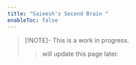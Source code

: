 ```yaml
---
title: "Saieesh's Second Brain "
enableToc: false
---
```


>[!NOTE]-  This is a work in progress.
>>will update this page later.



